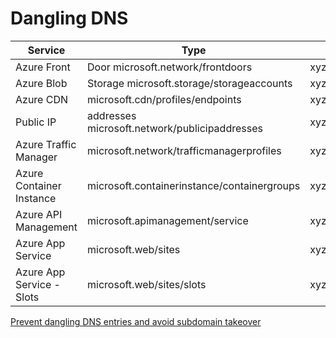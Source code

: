 # Dangling DNS


| Service        | Type | FQDNproperty |
| ------------- | ------------- |------------- |
|Azure Front |Door	microsoft.network/frontdoors	|xyz.azurefd.net|
|Azure Blob |Storage	microsoft.storage/storageaccounts	|xyz.blob.core.windows.net|
|Azure CDN	|microsoft.cdn/profiles/endpoints	|xyz.azureedge.net|
|Public IP |addresses	microsoft.network/publicipaddresses	|xyz.EastUs.cloudapp.azure.com|
|Azure Traffic Manager	|microsoft.network/trafficmanagerprofiles	|xyz.trafficmanager.net|
|Azure Container Instance	|microsoft.containerinstance/containergroups	|xyz.EastUs.azurecontainer.io|
|Azure API Management	|microsoft.apimanagement/service	|xyz.azure-api.net|
|Azure App Service	|microsoft.web/sites	|xyz.azurewebsites.net|
|Azure App Service - Slots	|microsoft.web/sites/slots	|xyz-def.azurewebsites.net|

[Prevent dangling DNS entries and avoid subdomain takeover](https://docs.microsoft.com/en-us/azure/security/fundamentals/subdomain-takeover)
